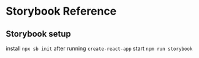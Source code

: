 # Storybook Reference
## Storybook setup
install `npx sb init` after running `create-react-app`
start `npm run storybook`
